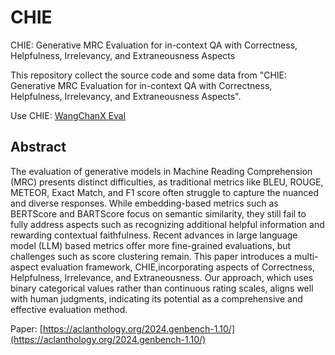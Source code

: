 # CHIE
CHIE: Generative MRC Evaluation for in-context QA with Correctness, Helpfulness, Irrelevancy, and Extraneousness Aspects

This repository collect the source code and some data from "CHIE: Generative MRC Evaluation for in-context QA with Correctness, Helpfulness, Irrelevancy, and Extraneousness Aspects".

Use CHIE: [WangChanX Eval](https://github.com/vistec-AI/WangchanX-Eval)

## Abstract

The evaluation of generative models in Machine Reading Comprehension (MRC) presents distinct difficulties, as traditional metrics like BLEU, ROUGE, METEOR, Exact Match, and F1 score often struggle to capture the nuanced and diverse responses. While embedding-based metrics such as BERTScore and BARTScore focus on semantic similarity, they still fail to fully address aspects such as recognizing additional helpful information and rewarding contextual faithfulness. Recent advances in large language model (LLM) based metrics offer more fine-grained evaluations, but challenges such as score clustering remain. This paper introduces a multi-aspect evaluation framework, CHIE,incorporating aspects of Correctness, Helpfulness, Irrelevance, and Extraneousness. Our approach, which uses binary categorical values rather than continuous rating scales, aligns well with human judgments, indicating its potential as a comprehensive and effective evaluation method.

Paper: [https://aclanthology.org/2024.genbench-1.10/](https://aclanthology.org/2024.genbench-1.10/)
